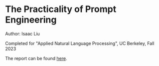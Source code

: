 # The Practicality of Prompt Engineering

Author: Isaac Liu

Completed for "Applied Natural Language Processing", UC Berkeley, Fall 2023

The report can be found [here](Report/Report.pdf).
